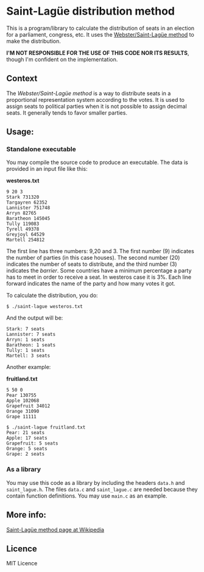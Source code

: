 # Saint-Lagüe distribution method

This is a program/library to calculate the distribution of seats
in an election for a parliament, congress, etc. It uses
the [Webster/Saint-Lagüe method](https://en.wikipedia.org/wiki/Webster/Sainte-Laguë_method)
to make the distribution.

__I'M NOT RESPONSIBLE FOR THE USE OF THIS CODE NOR ITS RESULTS__,
though I'm confident on the implementation.

## Context
The *Webster/Saint-Lagüe method* is a way to distribute seats in a proportional
representation system according to the votes. It is used to assign seats to
political parties when it is not possible to assign decimal seats. It generally tends
to favor smaller parties.

## Usage:

### Standalone executable
You may compile the source code to
produce an executable.
The data is provided in an input file like this:

__westeros.txt__

    9 20 3
    Stark 731320
    Targayren 62352
    Lannister 751748
    Arryn 82765
    Baratheon 145045
    Tully 119083
    Tyrell 49378
    Greyjoyl 64529
    Martell 254812
    
The first line has three numbers: 9,20 and 3. 
The first number (9) indicates the number of parties
(in this case houses). The second number (20) indicates the number
of seats to distribute, and the third number (3) indicates
the *barrier*. Some countries have a minimum percentage 
a party has to meet in order to receive a seat. In westeros case
it is 3%. Each line forward indicates the name of the party and how
many votes it got.

To calculate the distribution, you do:

```
$ ./saint-lague westeros.txt
```

And the output will be:

    Stark: 7 seats
    Lannister: 7 seats
    Arryn: 1 seats
    Baratheon: 1 seats
    Tully: 1 seats
    Martell: 3 seats
    
Another example:

__fruitland.txt__

    5 50 0
    Pear 130755
    Apple 102068
    Grapefruit 34012
    Orange 31090
    Grape 11111

```
$ ./saint-lague fruitland.txt
Pear: 21 seats
Apple: 17 seats
Grapefruit: 5 seats
Orange: 5 seats
Grape: 2 seats
```

### As a library
You may use this code as a library by including the headers
`data.h` and `saint_lague.h`. The files `data.c` and 
`saint_lague.c` are needed because they contain
function definitions. You may use `main.c` as an example.

## More info:

[Saint-Lagüe method page at Wikipedia](https://en.wikipedia.org/wiki/Webster/Sainte-Laguë_method)

## Licence
MIT Licence
